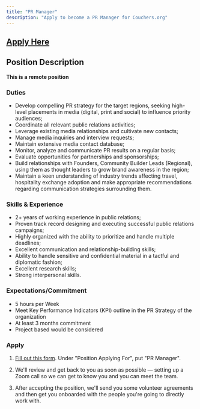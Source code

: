 ```yaml
---
title: "PR Manager"
description: "Apply to become a PR Manager for Couchers.org"
---
```


## [Apply Here](/volunteer/form)

## Position Description

**This is a remote position**

### Duties

- Develop compelling PR strategy for the target regions, seeking high-level placements in media (digital, print and social) to influence priority audiences;
- Coordinate all relevant public relations activities;
- Leverage existing media relationships and cultivate new contacts;
- Manage media inquiries and interview requests;
- Maintain extensive media contact database;
- Monitor, analyze and communicate PR results on a regular basis;
- Evaluate opportunities for partnerships and sponsorships;
- Build relationships with Founders, Community Builder Leads (Regional), using them as thought leaders to grow brand awareness in the region;
- Maintain a keen understanding of industry trends affecting travel, hospitality exchange adoption and make appropriate recommendations regarding communication strategies surrounding them.

### Skills & Experience

- 2+ years of working experience in public relations;
- Proven track record designing and executing successful public relations campaigns;
- Highly organized with the ability to prioritize and handle multiple deadlines;
- Excellent communication and relationship-building skills;
- Ability to handle sensitive and confidential material in a tactful and diplomatic fashion;
- Excellent research skills;
- Strong interpersonal skills.

### Expectations/Commitment

- 5 hours per Week
- Meet Key Performance Indicators (KPI) outline in the PR Strategy of the organization
- At least 3 months commitment
- Project based would be considered

### Apply

1. [Fill out this form](/volunteer/form). Under "Position Applying For", put "PR Manager".

2. We'll review and get back to you as soon as possible — setting up a Zoom call so we can get to know you and you can meet the team.

3. After accepting the position, we'll send you some volunteer agreements and then get you onboarded with the people you're going to directly work with.
